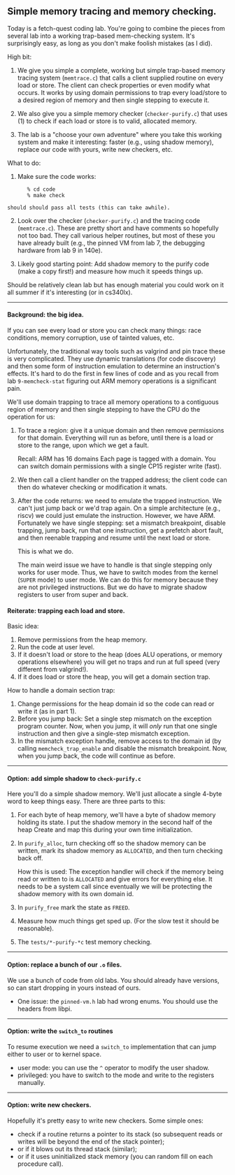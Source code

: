## Simple memory tracing and memory checking.
 
Today is a fetch-quest coding lab.  You're going to combine the pieces
from several lab into a working trap-based mem-checking system.   It's
surprisingly easy, as long as you don't make foolish mistakes (as I did).

High bit:
  1. We give you simple a complete, working but simple trap-based
     memory tracing system (`memtrace.c`) that calls a client supplied
     routine on every load or store.  The client can check properties
     or even modify what occurs.  It works by using domain permissions
     to trap every load/store to a desired region of memory and then
     single stepping to execute it.

  2. We also give you a simple memory checker (`checker-purify.c`)
     that uses (1) to check if each load or store is to valid, allocated
     memory.

  3. The lab is a "choose your own adventure" where you take this working
     system and make it interesting: faster (e.g., using shadow memory),
     replace our code with yours, write new checkers, etc.

What to do:

  1. Make sure the code works: 

            % cd code
            % make check

    should should pass all tests (this can take awhile).

  2. Look over the checker (`checker-purify.c`) and the tracing code
     (`memtrace.c`).    These are pretty short and have comments so
     hopefully not too bad.  They call various helper routines, but most
     of these you have already built (e.g., the pinned VM from lab 7,
     the debugging hardware from lab 9 in 140e).

  3. Likely good starting point: Add shadow memory to the purify code
     (make a copy first!) and measure how much it speeds things up.

Should be relatively clean lab but has enough material you could work on it
all summer if it's interesting (or in cs340lx).

-----------------------------------------------------------------------------
#### Background: the big idea.

If you can see every load or store you can check many things: race
conditions, memory corruption, use of tainted values, etc.


Unfortunately, the traditional way tools such as valgrind and pin trace
these is very complicated.  They use dynamic translations (for code 
discovery) and then some form of instruction emulation to determine
an instruction's effects.  It's hard to do the first in few lines of
code and as you recall from lab `9-memcheck-stat`  figuring out ARM
memory operations is a significant pain.

We'll use domain trapping to trace all memory operations to a 
contiguous region of memory and then single stepping to have the
CPU do the operation for us:

   1. To trace a region: give it a unique domain and then remove
      permissions for that domain.  Everything will run as before, until
      there is a load or store to the range, upon which we get a fault.

      Recall: ARM has 16 domains Each page is tagged with a domain.
      You can switch domain permissions with a single CP15 register write
      (fast).

   2. We then call a client handler on the trapped address; the client
      code can then do whatever checking or modification it wnats.

   3. After the code returns: we need to emulate the trapped instruction.
      We can't just jump back or we'd trap again.  On a simple
      architecture (e.g., riscv) we could just emulate the instruction.
      However, we have ARM.  Fortunately we have single stepping: set
      a mismatch breakpoint, disable trapping, jump back,  run that one
      instruction, get a prefetch abort fault, and then reenable trapping
      and resume until the next load or store.

      This is what we do.
    
      The main weird issue we have to handle is that single stepping only
      works for user mode.  Thus, we have to switch modes from the kernel
      (`SUPER` mode) to user mode.   We can do this for memory because
      they are not privileged instructions.  But we do have to migrate
      shadow registers to user from super and back.

#### Reiterate: trapping each load and store.

Basic idea:
  1. Remove permissions from the heap memory.
  2. Run the code at user level.
  3. If it doesn't load or store to the heap (does ALU operations, or memory operations
     elsewhere) you will get no traps and run at full speed (very different from 
     valgrind!).
  4. If it does load or store the heap, you will get a domain section trap.

How to handle a domain section trap:
  1. Change permissions for the heap domain id so the code can read or write it (as 
     in part 1).  
  2. Before you jump back: Set a single step mismatch on the exception program counter.
     Now, when you jump, it will *only* run that one single instruction and then 
     give a single-step mismatch exception.
  3. In the mismatch exception handle, remove access to the domain id (by calling
     `memcheck_trap_enable` and disable the mismatch breakpoint.  Now, when you 
     jump back, the code will continue as before.


-------------------------------------------------------------------------------
#### Option: add simple shadow to `check-purify.c`

Here you'll do a simple shadow memory.  We'll just allocate a single 4-byte word
to keep things easy.  There are three parts to this:
  1. For each byte of heap memory, we'll have a byte of shadow memory holding
     its state.  I put the shadow memory in the second half of the heap
     Create and map this during your own time initialization.

  2. In `purify_alloc`, turn checking off so the shadow memory can be
     written, mark its shadow memory as `ALLOCATED`, and then turn
     checking back off.

     How this is used: The exception handler will check if the memory
     being read or written to is `ALLOCATED` and give errors for
     everything else.  It needs to be a system call since eventually we
     will be protecting the shadow memory with its own domain id. 

  3. In `purify_free` mark the state as `FREED`. 

  4. Measure how much things get sped up.  (For the slow test it should
     be reasonable).

  5. The `tests/*-purify-*c` test memory checking.

-------------------------------------------------------------------------------
#### Option: replace a bunch of our `.o` files.

We use a bunch of code from old labs.  You should already have versions,
so can start dropping in yours instead of ours.  

  - One issue: the `pinned-vm.h` lab had wrong enums.  You should use the 
    headers from libpi.


-------------------------------------------------------------------------------
#### Option: write the `switch_to` routines

To resume execution we need a `switch_to` implementation that can jump
either to user or to kernel space.  
  - user mode: you can use the `^` operator to modify the user shadow.
  - privileged: you have to switch to the mode and write to the registers
    manually.

-------------------------------------------------------------------------------
#### Option: write new checkers.

Hopefully it's pretty easy to write new checkers.  Some simple ones:
  - check if a routine returns a pointer to its stack (so subsequent reads
    or writes will be beyond the end of the stack pointer);
  - or if it blows out its thread stack (similar);
  - or if it uses uninitialized stack memory (you can random fill on
    each procedure call).
